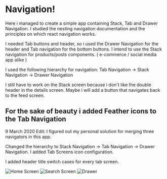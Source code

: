 # Navigation!

Here i managed to create a simple app containing Stack, Tab and Drawer Navigation.
I studied the nesting navigation documentation and the principles on which react navigation works.

I needed Tab buttons and header, so i used the Drawer Navigation for the header and Tab navigation for the bottom buttons. I intend to use the Stack navigation for products/posts components. ( e-commerce / social media app alike )

I used the following hierarchy for navigation:
  Tab Navigation -> Stack Navigation -> Drawer Navigation
  
I still have to work on the Stack screen because i don't like the double header in the details screen. Maybe i will add a button that navigates back to the feed screen.

For the sake of beauty i added Feather icons to the Tab Navigation
--------------------
9 March 2020 Edit: 
I figured out my personal solution for merging three navigators in this app.

Changed the hierarchy to Stack Navigation -> Tab Navigation -> Drawer Navigation.
I added Tab Screens icon configuration.

I added header title switch cases for every tab screen.


![Home Screen](https://user-images.githubusercontent.com/68776490/157490846-99b1d0aa-d9a3-4141-ba4a-8a5b4ecab38e.png)
![Search Screen](https://user-images.githubusercontent.com/68776490/157491146-ae460c83-86ed-4e0b-a676-495c6a86d18c.png)
![Drawer](https://user-images.githubusercontent.com/68776490/157490962-56ee03ad-a833-4412-8ad2-874b8ee3607a.png)

